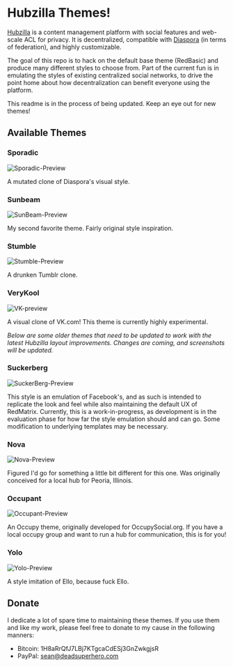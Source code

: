 Hubzilla Themes!
================

[Hubzilla](http://hubzilla.org) is a content management platform with social features and web-scale ACL for privacy. It is decentralized, compatible with [Diaspora](https://diasporafoundation.org) (in terms of federation), and highly customizable.

The goal of this repo is to hack on the default base theme (RedBasic) and produce many different styles to choose from. Part of the current fun is in emulating the styles of existing centralized social networks, to drive the point home about how decentralization can benefit everyone using the platform.

This readme is in the process of being updated. Keep an eye out for new themes!

## Available Themes
    

### Sporadic
![Sporadic-Preview](https://github.com/DeadSuperHero/redmatrix-themes/blob/master/sporadic/img/screenshot.jpg)

A mutated clone of Diaspora's visual style.
  

### Sunbeam
![SunBeam-Preview](https://github.com/DeadSuperHero/redmatrix-themes/blob/master/sunbeam/img/screenshot.jpg)

My second favorite theme. Fairly original style inspiration.


### Stumble
![Stumble-Preview](https://github.com/DeadSuperHero/redmatrix-themes/blob/master/stumble/img/screenshot.jpg)

A drunken Tumblr clone.



### VeryKool
![VK-preview](https://github.com/DeadSuperHero/redmatrix-themes/blob/master/verykool/img/screenshot.jpg)

A visual clone of VK.com! This theme is currently highly experimental.


_Below are some older themes that need to be updated to work with the latest Hubzilla layout improvements. Changes are coming, and screenshots will be updated._

### Suckerberg
![SuckerBerg-Preview]()

This style is an emulation of Facebook's, and as such is intended to replicate the look and feel while also maintaining the default UX of RedMatrix. Currently, this is a work-in-progress, as development is in the evaluation phase for how far the style emulation should and can go. Some modification to underlying templates may be necessary.


### Nova
![Nova-Preview]()

Figured I'd go for something a little bit different for this one. Was originally conceived for a local hub for Peoria, Illinois.



### Occupant
![Occupant-Preview]()

An Occupy theme, originally developed for OccupySocial.org. If you have a local occupy group and want to run a hub for communication, this is for you!


### Yolo
![Yolo-Preview]()

A style imitation of Ello, because fuck Ello.


## Donate

I dedicate a lot of spare time to maintaining these themes. If you use them and like my work, please feel free to donate to my cause in the following manners:

* Bitcoin: 1H8aRrQfJ7LBj7KTgcaCdESj3GnZwkgjsR
* PayPal: sean@deadsuperhero.com